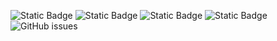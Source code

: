 ![Static Badge](https://img.shields.io/badge/blacklists-61-000000) ![Static Badge](https://img.shields.io/badge/blacklisted-2996920-cc0000) ![Static Badge](https://img.shields.io/badge/whitelisted-2254-00CC00) ![Static Badge](https://img.shields.io/badge/streaming_blacklist-28107-000000) ![GitHub issues](https://img.shields.io/github/issues/fabriziosalmi/blacklists)
